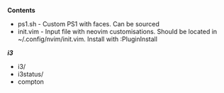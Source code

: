 **Contents**

* ps1.sh - Custom PS1 with faces. Can be sourced
* init.vim - Input file with neovim customisations. Should be located in ~/.config/nvim/init.vim. Install with :PluginInstall

***i3***
* i3/
* i3status/
* compton

